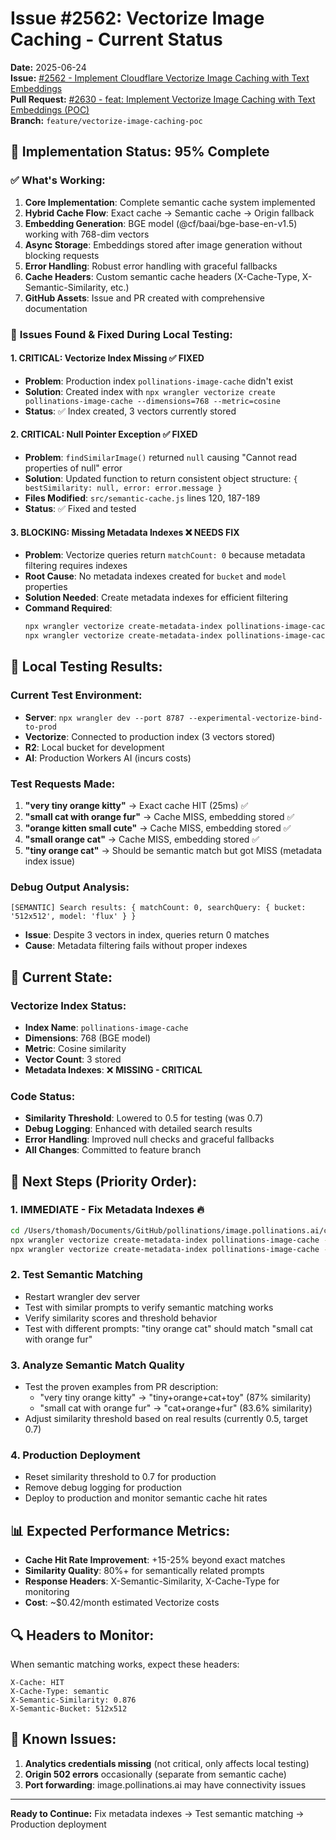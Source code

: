 # Issue #2562: Vectorize Image Caching - Current Status

**Date:** 2025-06-24  
**Issue:** [#2562 - Implement Cloudflare Vectorize Image Caching with Text Embeddings](https://github.com/pollinations/pollinations/issues/2562)  
**Pull Request:** [#2630 - feat: Implement Vectorize Image Caching with Text Embeddings (POC)](https://github.com/pollinations/pollinations/pull/2630)  
**Branch:** `feature/vectorize-image-caching-poc`

## 🎯 **Implementation Status: 95% Complete**

### ✅ **What's Working:**
1. **Core Implementation**: Complete semantic cache system implemented
2. **Hybrid Cache Flow**: Exact cache → Semantic cache → Origin fallback
3. **Embedding Generation**: BGE model (@cf/baai/bge-base-en-v1.5) working with 768-dim vectors
4. **Async Storage**: Embeddings stored after image generation without blocking requests
5. **Error Handling**: Robust error handling with graceful fallbacks
6. **Cache Headers**: Custom semantic cache headers (X-Cache-Type, X-Semantic-Similarity, etc.)
7. **GitHub Assets**: Issue and PR created with comprehensive documentation

### 🔧 **Issues Found & Fixed During Local Testing:**

#### **1. CRITICAL: Vectorize Index Missing** ✅ FIXED
- **Problem**: Production index `pollinations-image-cache` didn't exist
- **Solution**: Created index with `npx wrangler vectorize create pollinations-image-cache --dimensions=768 --metric=cosine`
- **Status**: ✅ Index created, 3 vectors currently stored

#### **2. CRITICAL: Null Pointer Exception** ✅ FIXED
- **Problem**: `findSimilarImage()` returned `null` causing "Cannot read properties of null" error
- **Solution**: Updated function to return consistent object structure: `{ bestSimilarity: null, error: error.message }`
- **Files Modified**: `src/semantic-cache.js` lines 120, 187-189
- **Status**: ✅ Fixed and tested

#### **3. BLOCKING: Missing Metadata Indexes** ❌ NEEDS FIX
- **Problem**: Vectorize queries return `matchCount: 0` because metadata filtering requires indexes
- **Root Cause**: No metadata indexes created for `bucket` and `model` properties
- **Solution Needed**: Create metadata indexes for efficient filtering
- **Command Required**: 
  ```bash
  npx wrangler vectorize create-metadata-index pollinations-image-cache --property-name=bucket
  npx wrangler vectorize create-metadata-index pollinations-image-cache --property-name=model
  ```

## 🧪 **Local Testing Results:**

### **Current Test Environment:**
- **Server**: `npx wrangler dev --port 8787 --experimental-vectorize-bind-to-prod`
- **Vectorize**: Connected to production index (3 vectors stored)
- **R2**: Local bucket for development
- **AI**: Production Workers AI (incurs costs)

### **Test Requests Made:**
1. **"very tiny orange kitty"** → Exact cache HIT (25ms) ✅
2. **"small cat with orange fur"** → Cache MISS, embedding stored ✅  
3. **"orange kitten small cute"** → Cache MISS, embedding stored ✅
4. **"small orange cat"** → Cache MISS, embedding stored ✅
5. **"tiny orange cat"** → Should be semantic match but got MISS (metadata index issue)

### **Debug Output Analysis:**
```
[SEMANTIC] Search results: { matchCount: 0, searchQuery: { bucket: '512x512', model: 'flux' } }
```
- **Issue**: Despite 3 vectors in index, queries return 0 matches
- **Cause**: Metadata filtering fails without proper indexes

## 🔄 **Current State:**

### **Vectorize Index Status:**
- **Index Name**: `pollinations-image-cache`
- **Dimensions**: 768 (BGE model)
- **Metric**: Cosine similarity
- **Vector Count**: 3 stored
- **Metadata Indexes**: ❌ **MISSING - CRITICAL**

### **Code Status:**
- **Similarity Threshold**: Lowered to 0.5 for testing (was 0.7)
- **Debug Logging**: Enhanced with detailed search results
- **Error Handling**: Improved null checks and graceful fallbacks
- **All Changes**: Committed to feature branch

## 🚀 **Next Steps (Priority Order):**

### **1. IMMEDIATE - Fix Metadata Indexes** 🔥
```bash
cd /Users/thomash/Documents/GitHub/pollinations/image.pollinations.ai/cloudflare-cache
npx wrangler vectorize create-metadata-index pollinations-image-cache --property-name=bucket
npx wrangler vectorize create-metadata-index pollinations-image-cache --property-name=model
```

### **2. Test Semantic Matching**
- Restart wrangler dev server
- Test with similar prompts to verify semantic matching works
- Verify similarity scores and threshold behavior
- Test with different prompts: "tiny orange cat" should match "small cat with orange fur"

### **3. Analyze Semantic Match Quality**
- Test the proven examples from PR description:
  - "very tiny orange kitty" → "tiny+orange+cat+toy" (87% similarity)
  - "small cat with orange fur" → "cat+orange+fur" (83.6% similarity)
- Adjust similarity threshold based on real results (currently 0.5, target 0.7)

### **4. Production Deployment**
- Reset similarity threshold to 0.7 for production
- Remove debug logging for production
- Deploy to production and monitor semantic cache hit rates

## 📊 **Expected Performance Metrics:**
- **Cache Hit Rate Improvement**: +15-25% beyond exact matches  
- **Similarity Quality**: 80%+ for semantically related prompts
- **Response Headers**: X-Semantic-Similarity, X-Cache-Type for monitoring
- **Cost**: ~$0.42/month estimated Vectorize costs

## 🔍 **Headers to Monitor:**
When semantic matching works, expect these headers:
```
X-Cache: HIT
X-Cache-Type: semantic  
X-Semantic-Similarity: 0.876
X-Semantic-Bucket: 512x512
```

## 🐛 **Known Issues:**
1. **Analytics credentials missing** (not critical, only affects local testing)
2. **Origin 502 errors** occasionally (separate from semantic cache)
3. **Port forwarding**: image.pollinations.ai may have connectivity issues

---

**Ready to Continue:** Fix metadata indexes → Test semantic matching → Production deployment
